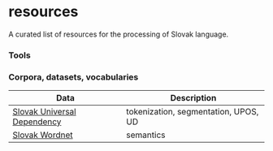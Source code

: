# resources
A curated list of resources for the processing of Slovak language.

### Tools

### Corpora, datasets, vocabularies

| Data | Description |
|------|-------------|
| [Slovak Universal Dependency](https://github.com/UniversalDependencies/UD_Slovak-SNK) | tokenization, segmentation, UPOS, UD |
| [Slovak Wordnet](https://korpus.sk/WordNet.html) | semantics |

